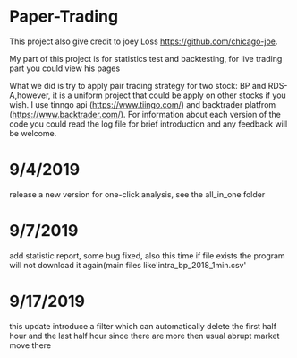 # Paper-Trading
This project also give credit to joey Loss https://github.com/chicago-joe. 

My part of this project is for statistics test and backtesting, for live trading part you could view his pages

What we did is try to apply pair trading strategy for two stock: BP and RDS-A,however, it is a uniform project that could be 
apply on other stocks if you wish. I use tinngo api (https://www.tiingo.com/) and backtrader platfrom (https://www.backtrader.com/).
For information about each version of the code you could read the log file for brief introduction and any feedback will be welcome.
# 9/4/2019
release a new version for one-click analysis, see the all_in_one folder 

# 9/7/2019
add statistic report, some bug fixed, also this time if file exists 
the program will not download it again(main files like'intra_bp_2018_1min.csv'

# 9/17/2019
this update introduce a filter which can automatically delete the first half
hour and the last half hour since there are more then usual abrupt market move there


